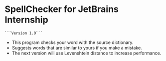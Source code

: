 # SpellChecker for JetBrains Internship
    ```Version 1.0```
  - This program checks your word with the source dictionary.
  - Suggests words that are similar to yours if you make a mistake.
  - The next version will use Levenshtein distance to increase performance.
  
  
